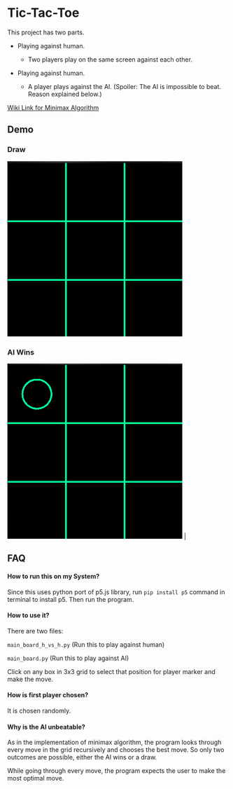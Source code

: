 # Tic-Tac-Toe
This project has two parts.

- Playing against human.
  
  - Two players play on the same screen against each other.
  
- Playing against human.
  
  - A player plays against the AI. (Spoiler: The AI is impossible to beat. Reason explained below.)

[Wiki Link for Minimax Algorithm](https://en.wikipedia.org/wiki/Minimax)

## Demo

### Draw
![](t2.gif)

### AI Wins
![](t1.gif)  |


## FAQ

#### How to run this on my System?
Since this uses python port of p5.js library, run `pip install p5` command in terminal to install p5.
Then run the program.

#### How to use it?
There are two files:

`main_board_h_vs_h.py` (Run this to play against human)

`main_board.py` (Run this to play against AI)

Click on any box in 3x3 grid to select that position for player marker and make the move.

#### How is first player chosen?
It is chosen randomly.

#### Why is the AI unbeatable?

As in the implementation of minimax algorithm, the program looks through every move in the grid recursively and chooses the best move. So only two outcomes are possible, either the AI wins or a draw.

While going through every move, the program expects the user to make the most optimal move.
